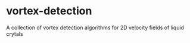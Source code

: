 # vortex-detection
A collection of vortex detection algorithms for 2D velocity fields of liquid crytals

